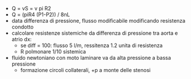 - Q = vS = v pi R2
- Q = (piR4 (P1-P2)) / 8nL
- data differenza di pressione, flusso modificabile modificando resistenza condotto
- calcolare resistenze sistemiche da differenza di pressione tra aorta e atrio dx:
	- se diff = 100: flusso 5 l/m, ressitenza 1.2 unita di resistenza
	- R polmonare 1/10 sistemica
- fluido newtoniano con moto laminare va da alta pressione a bassa pressione
	- formazione circoli collaterali, +p a monte delle stenosi